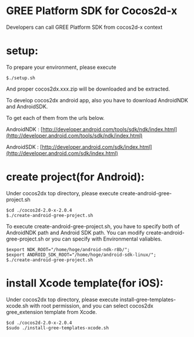 GREE Platform SDK for Cocos2d-x
==========================================================

Developers can call GREE Platform SDK from cocos2d-x context

# setup:
To prepare your environment, please execute

    $./setup.sh
And proper cocos2dx.xxx.zip will be downloaded and be extracted.

To develop cocos2dx android app, also you have to download
AndroidNDK and AndroidSDK.

To get each of them from the urls below.

AndroidNDK : [http://developer.android.com/tools/sdk/ndk/index.html](http://developer.android.com/tools/sdk/ndk/index.html)

AndroidSDK : [http://developer.android.com/sdk/index.html](http://developer.android.com/sdk/index.html)

# create project(for Android):
Under cocos2dx top directory, please execute create-android-gree-project.sh

    $cd ./cocos2d-2.0-x-2.0.4
	$./create-android-gree-project.sh

To execute create-android-gree-project.sh, you have to specify both of AndroidNDK path and Android SDK path.
You can modify create-android-gree-project.sh or you can specify with Environmental valiables.
	
	$export NDK_ROOT="/home/hoge/android-ndk-r8b/";
	$export ANDROID_SDK_ROOT="/home/hoge/android-sdk-linux/";
	$./create-android-gree-project.sh

# install Xcode template(for iOS):
Under cocos2dx top directory, please execute install-gree-templates-xcode.sh with root permission,
and you can select cocos2dx gree_extension template from Xcode.

	$cd ./cocos2d-2.0-x-2.0.4
	$sudo ./install-gree-templates-xcode.sh


